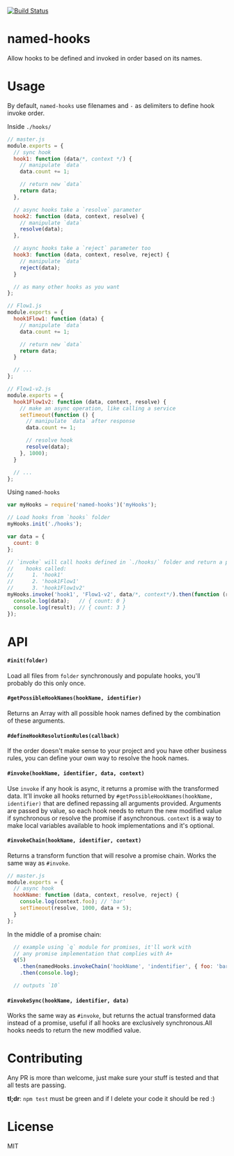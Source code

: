 [![Build Status](https://travis-ci.org/brunops/named-hooks.svg)](https://travis-ci.org/brunops/named-hooks)

# named-hooks

Allow hooks to be defined and invoked in order based on its names.

# Usage

By default, `named-hooks` use filenames and `-` as delimiters to define hook invoke order.

Inside `./hooks/`

``` js
// master.js
module.exports = {
  // sync hook
  hook1: function (data/*, context */) {
    // manipulate `data`
    data.count += 1;

    // return new `data`
    return data;
  },

  // async hooks take a `resolve` parameter
  hook2: function (data, context, resolve) {
    // manipulate `data`
    resolve(data);
  },

  // async hooks take a `reject` parameter too
  hook3: function (data, context, resolve, reject) {
    // manipulate `data`
    reject(data);
  }

  // as many other hooks as you want
};
```
``` js
// Flow1.js
module.exports = {
  hook1Flow1: function (data) {
    // manipulate `data`
    data.count += 1;

    // return new `data`
    return data;
  }

  // ...
};
```

``` js
// Flow1-v2.js
module.exports = {
  hook1Flow1v2: function (data, context, resolve) {
    // make an async operation, like calling a service
    setTimeout(function () {
      // manipulate `data` after response
      data.count += 1;

      // resolve hook
      resolve(data);
    }, 1000);
  }

  // ...
};
```

Using `named-hooks`

``` js
var myHooks = require('named-hooks')('myHooks');

// Load hooks from `hooks` folder
myHooks.init('./hooks');

var data = {
  count: 0
};

// `invoke` will call hooks defined in `./hooks/` folder and return a promise
//    hooks called:
//      1. 'hook1'
//      2. 'hook1Flow1'
//      3. 'hook1Flow1v2'
myHooks.invoke('hook1', 'Flow1-v2', data/*, context*/).then(function (result) {
  console.log(data);   // { count: 0 }
  console.log(result); // { count: 3 }
});
```

# API

#### `#init(folder)`
Load all files from `folder` synchronously and populate hooks, you'll probably do this only once.

#### `#getPossibleHookNames(hookName, identifier)`
Returns an Array with all possible hook names defined by the combination of these arguments.

#### `#defineHookResolutionRules(callback)`
If the order doesn't make sense to your project and you have other business rules, you can define your own way to resolve the hook names.

#### `#invoke(hookName, identifier, data, context)`
Use `invoke` if any hook is async, it returns a promise with the transformed data. It'll invoke all hooks returned by `#getPossibleHookNames(hookName, identifier)` that are defined repassing all arguments provided. Arguments are passed by value, so each hook needs to return the new modified value if synchronous or resolve the promise if asynchronous. `context` is a way to make local variables available to hook implementations and it's optional.

#### `#invokeChain(hookName, identifier, context)`
Returns a transform function that will resolve a promise chain. Works the same way as `#invoke`.
``` js
// master.js
module.exports = {
  // async hook
  hookName: function (data, context, resolve, reject) {
    console.log(context.foo); // 'bar'
    setTimeout(resolve, 1000, data + 5);
  }
};
```
In the middle of a promise chain:
``` js
  // example using `q` module for promises, it'll work with
  // any promise implementation that complies with A+
  q(5)
    .then(namedHooks.invokeChain('hookName', 'indentifier', { foo: 'bar' }))
    .then(console.log);

  // outputs `10`
```

#### `#invokeSync(hookName, identifier, data)`
Works the same way as `#invoke`, but returns the actual transformed data instead of a promise, useful if all hooks are exclusively synchronous.All hooks needs to return the new modified value.

# Contributing
Any PR is more than welcome, just make sure your stuff is tested and that all tests are passing.

**tl;dr**: `npm test` must be green and if I delete your code it should be red :)

# License

MIT

